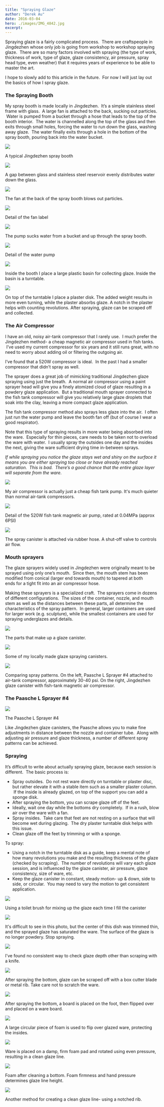 ```yaml
---
title: "Spraying Glaze"
author: "Derek Au"
date: 2016-03-04
hero: ./images/IMG_4842.jpg
excerpt: 
---
```


Spraying glaze is a fairly complicated process.  There are craftspeople in Jingdezhen whose only job is going from workshop to workshop spraying glaze.  There are so many factors involved with spraying (the type of work, thickness of work, type of glaze, glaze consistency, air pressure, spray head type, even weather) that it requires years of experience to be able to master the art.

I hope to slowly add to this article in the future.  For now I will just lay out the basics of how I spray glaze.

### The Spraying Booth

My spray booth is made locally in Jingdezhen.  It’s a simple stainless steel frame with glass.  A large fan is attached to the back, sucking out particles.  Water is pumped from a bucket through a hose that leads to the top of the booth interior.  The water is channelled along the top of the glass and then exits through small holes, forcing the water to run down the glass, washing away glaze.  The water finally exits through a hole in the bottom of the spray booth, pouring back into the water bucket.

![](./images/IMG_2076-e1457062416725.jpg)

A typical Jingdezhen spray booth

![](./images/IMG_4850.jpg)

A gap between glass and stainless steel reservoir evenly distributes water down the glass.

![](./images/IMG_2097.jpg)

The fan at the back of the spray booth blows out particles.

![](./images/IMG_4851.jpg)

Detail of the fan label

![](./images/IMG_2087.jpg)

The pump sucks water from a bucket and up through the spray booth.

![](./images/IMG_2088_detail-1.jpg)

Detail of the water pump

![](./images/IMG_2092edit.jpg)

Inside the booth I place a large plastic basin for collecting glaze. Inside the basin is a turntable.

![](./images/IMG_2135.jpg)

On top of the turntable I place a plaster disk. The added weight results in more even turning, while the plaster absorbs glaze. A notch in the plaster helps with counting revolutions. After spraying, glaze can be scraped off and collected.


### The Air Compressor

I have an old, noisy air-tank compressor that I rarely use.  I much prefer the Jingdezhen method- a cheap magnetic air compressor used in fish tanks.  I’ve used my current compressor for six years and it still runs great, with no need to worry about adding oil or filtering the outgoing air.

I’ve found that a 520W compressor is ideal.  In the past I had a smaller compressor that didn’t spray as well.

The sprayer does a great job of mimicking traditional Jingdezhen glaze spraying using just the breath.  A normal air compressor using a paint sprayer head will give you a finely atomized cloud of glaze resulting in a powdery glaze application.  But a traditional mouth sprayer connected to the fish tank compressor will give you relatively large glaze droplets that soak into the clay, leaving a more compact glaze application.

The fish tank compressor method also sprays less glaze into the air.  I often just run the water pump and leave the booth fan off (but of course I wear a good respirator).

Note that this type of spraying results in more water being absorbed into the ware.  Especially for thin pieces, care needs to be taken not to overload the ware with water.  I usually spray the outsides one day and the insides the next, giving the ware sufficient drying time in-between sprays.

_If while spraying you notice the glaze stays wet and shiny on the surface it means you are either spraying too close or have already reached saturation.  This is bad.  There’s a good chance that the entire glaze layer will separate from the ware._

![](./images/IMG_2089.jpg)

My air compressor is actually just a cheap fish tank pump. It's much quieter than normal air-tank compressors.

![](./images/IMG_2090.jpg)

Detail of the 520W fish tank magnetic air pump, rated at 0.04MPa (approx 6PSI)

![](./images/IMG_4842.jpg)

The spray canister is attached via rubber hose. A shut-off valve to controls air flow.


### Mouth sprayers

The glaze sprayers widely used in Jingdezhen were originally meant to be sprayed using only one’s mouth.  Since then, the mouth stem has been modified from conical (larger end towards mouth) to tapered at both ends for a tight fit into an air compressor hose.

Making these sprayers is a specialized craft.  The sprayers come in dozens of different configurations.  The sizes of the container, nozzle, and mouth stem as well as the distances between these parts, all determine the characteristics of the spray pattern.  In general, larger containers are used for larger work (e.g. sculpture), while the smallest containers are used for spraying underglazes and details.

![](./images/IMG_4822.jpg)

The parts that make up a glaze canister.

![](./images/IMG_2128.jpg)

Some of my locally made glaze spraying canisters.


![](./images/splatter.jpg)

Comparing spray patterns. On the left, Paasche L Sprayer #4 attached to air-tank compressor, approximately 30-40 psi. On the right, Jingdezhen glaze canister with fish-tank magnetic air compressor.

### The Paasche L Sprayer #4

![](./images/IMG_4640.jpg)

The Paasche L Sprayer #4

Like Jingdezhen glaze canisters, the Paasche allows you to make fine adjustments in distance between the nozzle and container tube.  Along with adjusting air pressure and glaze thickness, a number of different spray patterns can be achieved.

### Spraying

It’s difficult to write about actually spraying glaze, because each session is different.  The basic process is:

- Spray outsides.  Do not rest ware directly on turntable or plaster disc, but rather elevate it with a stable item such as a smaller plaster column.  If the inside is already glazed, on top of the support you can add a sponge disk.
- After spraying the bottom, you can scrape glaze off of the feet.
- Ideally, wait one day while the bottoms dry completely.  If in a rush, blow air over the ware with a fan.
- Spray insides.  Take care that feet are not resting on a surface that will become wet during glazing.  The dry plaster turntable disk helps with this issue.
- Clean glaze off the feet by trimming or with a sponge.

To spray:

- Using a notch in the turntable disk as a guide, keep a mental note of how many revolutions you make and the resulting thickness of the glaze (checked by scraping).  The number of revolutions will vary each glaze session, and is influenced by the glaze canister, air pressure, glaze consistency, size of ware, etc.
- Keep the glaze canister in constant, steady motion- up & down, side to side, or circular.  You may need to vary the motion to get consistent application.

![](./images/IMG_2100.jpg)

Using a toilet brush for mixing up the glaze each time I fill the canister

![](./images/IMG_2144-1.jpg)

It's difficult to see in this photo, but the center of this dish was trimmed thin, and the sprayed glaze has saturated the ware. The surface of the glaze is no longer powdery. Stop spraying.

![](./images/IMG_2139.jpg)

I've found no consistent way to check glaze depth other than scraping with a knife.

![](./images/IMG_2140.jpg)

After spraying the bottom, glaze can be scraped off with a box cutter blade or metal rib. Take care not to scratch the ware.

![](./images/IMG_2118.jpg)

After spraying the bottom, a board is placed on the foot, then flipped over and placed on a ware board.

![](./images/IMG_2152crop.jpg)

A large circular piece of foam is used to flip over glazed ware, protecting the insides.

![](./images/IMG_2148.jpg)

Ware is placed on a damp, firm foam pad and rotated using even pressure, resulting in a clean glaze line.

![](./images/IMG_2151crop.jpg)

Foam after cleaning a bottom. Foam firmness and hand pressure determines glaze line height.

![](./images/IMG_2158-1-e1457153775874.jpg)

Another method for creating a clean glaze line- using a notched rib.
